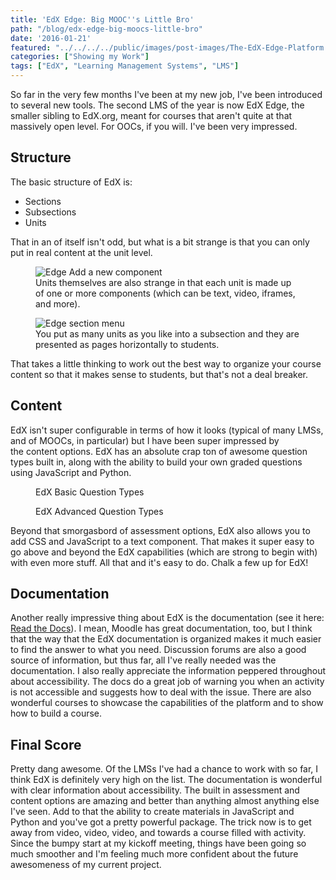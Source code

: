 ```yaml
---
title: 'EdX Edge: Big MOOC''s Little Bro'
path: "/blog/edx-edge-big-moocs-little-bro"
date: '2016-01-21'
featured: "../../../../public/images/post-images/The-EdX-Edge-Platform.png"
categories: ["Showing my Work"]
tags: ["EdX", "Learning Management Systems", "LMS"]
---
```


So far in the very few months I've been at my new job, I've been introduced to several new tools. The second LMS of the year is now EdX Edge, the smaller sibling to EdX.org, meant for courses that aren't quite at that massively open level. For OOCs, if you will. I've been very impressed.

## Structure

The basic structure of EdX is:

*   Sections
*   Subsections
*   Units

That in an of itself isn't odd, but what is a bit strange is that you can only put in real content at the unit level.

<figure>
  <img src="../../../../public/images/Screen-Shot-2016-01-20-at-8.39.06-PM-1024x191.png" alt="Edge Add a new component" />
  <figcaption>Units themselves are also strange in that each unit is made up of one or more components (which can be text, video, iframes, and more).</figcaption>
</figure>

<figure>
  <img src="../../../../public/images/Screen-Shot-2016-01-20-at-8.40.30-PM-1024x119.png" alt="Edge section menu" />
  <figcaption>You put as many units as you like into a subsection and they are presented as pages horizontally to students.</figcaption>
</figure>

That takes a little thinking to work out the best way to organize your course content so that it makes sense to students, but that's not a deal breaker.

## Content

EdX isn't super configurable in terms of how it looks (typical of many LMSs, and of MOOCs, in particular) but I have been super impressed by the content options. EdX has an absolute crap ton of awesome question types built in, along with the ability to build your own graded questions using JavaScript and Python.

<figure>
  <img src="../../../../public/images/Screen-Shot-2016-01-20-at-8.34.21-PM.png" alt="" />
  <figcaption>EdX Basic Question Types</figcaption>
</figure>

<figure>
  <img src="../../../../public/images/Screen-Shot-2016-01-20-at-8.34.30-PM.png" alt="" />
  <figcaption>EdX Advanced Question Types</figcaption>
</figure>

Beyond that smorgasbord of assessment options, EdX also allows you to add CSS and JavaScript to a text component. That makes it super easy to go above and beyond the EdX capabilities (which are strong to begin with) with even more stuff. All that and it's easy to do. Chalk a few up for EdX!

## Documentation

Another really impressive thing about EdX is the documentation (see it here: [Read the Docs](http://edx.readthedocs.org/projects/edx-partner-course-staff/en/latest/front_matter/index.html)). I mean, Moodle has great documentation, too, but I think that the way that the EdX documentation is organized makes it much easier to find the answer to what you need. Discussion forums are also a good source of information, but thus far, all I've really needed was the documentation. I also really appreciate the information peppered throughout about accessibility. The docs do a great job of warning you when an activity is not accessible and suggests how to deal with the issue. There are also wonderful courses to showcase the capabilities of the platform and to show how to build a course.

## Final Score

Pretty dang awesome. Of the LMSs I've had a chance to work with so far, I think EdX is definitely very high on the list. The documentation is wonderful with clear information about accessibility. The built in assessment and content options are amazing and better than anything almost anything else I've seen. Add to that the ability to create materials in JavaScript and Python and you've got a pretty powerful package. The trick now is to get away from video, video, video, and towards a course filled with activity. Since the bumpy start at my kickoff meeting, things have been going so much smoother and I'm feeling much more confident about the future awesomeness of my current project.
